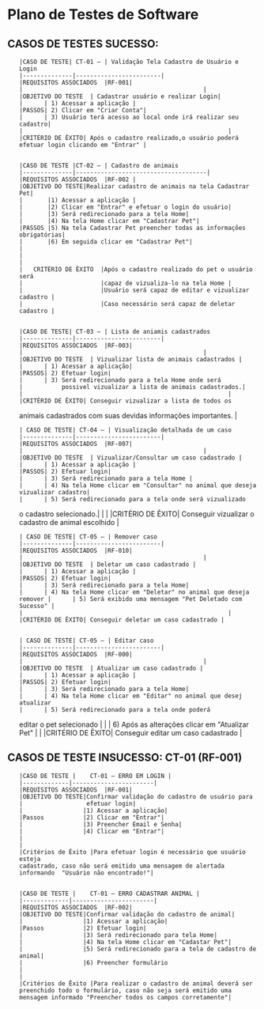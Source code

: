 # Plano de Testes de Software

## CASOS DE TESTES SUCESSO: 
<ol>

    |CASO DE TESTE| CT-01 – | Validação Tela Cadastro de Usuário e Login
    |--------------|------------------------|
    |REQUISITOS ASSOCIADOS	|RF-001|
    |                                                   |
    |OBJETIVO DO TESTE	| Cadastrar usuário e realizar Login|
    |      | 1) Acessar a aplicação | 
    |PASSOS| 2) Clicar em "Criar Conta"|
    |      | 3) Usuário terá acesso ao local onde irá realizar seu cadastro|
    |                                                          |
    |CRITÉRIO DE ÊXITO| Após o cadastro realizado,o usuário poderá efetuar login clicando em "Entrar" |

 
    |CASO DE TESTE |CT-02 – | Cadastro de animais
    |--------------|-------------------------------------|
    |REQUISITOS ASSOCIADOS	|RF-002 | 
    |OBJETIVO DO TESTE|Realizar cadastro de animais na tela Cadastrar Pet|
    |      	|1) Acessar a aplicação	|
    |       |2)	Clicar em "Entrar" e efetuar o login do usuário|
    |       |3)	Será redirecionado para a tela Home|
    |       |4)	Na tela Home clicar em "Cadastrar Pet"|
    |PASSOS |5)	Na tela Cadastrar Pet preencher todas as informações obrigatórias|
    |       |6)	Em seguida clicar em "Cadastrar Pet"|
    |       
    |       
    |       
    |   CRITÉRIO DE ÊXITO  |Após o cadastro realizado do pet o usuário será 
    |                      |capaz de vizualiza-lo na tela Home |
    |	                   |Usuário será capaz de editar e vizualizar cadastro |
    |                 	   |Caso necessário será capaz de deletar cadastro |
 
 
    |CASO DE TESTE| CT-03 – | Lista de aniamis cadastrados
    |--------------|------------------------|
    |REQUISITOS ASSOCIADOS	|RF-003|
    |                                                   |
    |OBJETIVO DO TESTE	| Vizualizar lista de animais cadastrados |
    |      | 1) Acessar a aplicação| 
    |PASSOS| 2) Efetuar login| 
    |      | 3) Será redirecionado para a tela Home onde será 
    |           possivel vizualizar a lista de animais cadastrados.| 
    |                                                          |
    |CRITÉRIO DE ÊXITO| Conseguir vizualizar a lista de todos os 
animais cadastrados com suas devidas informações importantes. |
 

    | CASO DE TESTE| CT-04 – | Visualização detalhada de um caso
    |--------------|------------------------|
    |REQUISITOS ASSOCIADOS	|RF-007|
    |                                                   |
    |OBJETIVO DO TESTE	| Vizualizar/Consultar um caso cadastrado |
    |      | 1) Acessar a aplicação |
    |PASSOS| 2) Efetuar login|
    |      | 3) Será redirecionado para a tela Home |
    |      | 4) Na tela Home clicar em "Consultar" no animal que deseja vizualizar cadastro|
    |      | 5) Será redirecionado para a tela onde será vizualizado 
o cadastro selecionado.|
    |                                                          |
    |CRITÉRIO DE ÊXITO| Conseguir vizualizar o cadastro de animal escolhido |
 
    | CASO DE TESTE| CT-05 – | Remover caso
    |--------------|------------------------|
    |REQUISITOS ASSOCIADOS	|RF-010|
    |                                                   |
    |OBJETIVO DO TESTE	| Deletar um caso cadastrado |
    |      | 1) Acessar a aplicação |
    |PASSOS| 2) Efetuar login|
    |      | 3) Será redirecionado para a tela Home|
    |      | 4) Na tela Home clicar em "Deletar" no animal que deseja remover |      | 5) Será exibido uma mensagem "Pet Deletado com Sucesso" |
    |                                                          |
    |CRITÉRIO DE ÊXITO| Conseguir deletar um caso cadastrado |


    | CASO DE TESTE| CT-05 – | Editar caso
    |--------------|------------------------|
    |REQUISITOS ASSOCIADOS	|RF-000|
    |                                                   |
    |OBJETIVO DO TESTE	| Atualizar um caso cadastrado |
    |      | 1) Acessar a aplicação |
    |PASSOS| 2) Efetuar login|
    |      | 3) Será redirecionado para a tela Home|
    |      | 4) Na tela Home clicar em "Editar" no animal que desej atualizar 
    |      | 5) Será redirecionado para a tela onde poderá 
editar o pet selecionado  |
    |      | 6) Após as alterações clicar em "Atualizar Pet"
    |                                                          |
    |CRITÉRIO DE ÊXITO| Conseguir editar um caso cadastrado |


 
 </ol>

 
## CASOS DE TESTE INSUCESSO: CT-01 (RF-001)
<ol>
 
    |CASO DE TESTE |	CT-01 – ERRO EM LOGIN | 
    |-------------|-----------------------|
    |REQUISITOS ASSOCIADOS	|RF-001|
    |OBJETIVO DO TESTE|Confirmar validação do cadastro de usuário para 
    |                  efetuar login|
    |                 |1) Acessar a aplicação|
    |Passos           |2) Clicar em "Entrar"|
    |                 |3) Preencher Email e Senha|
    |                 |4) Clicar em "Entrar"|
    |                  	                                                |
    |Critérios de Êxito	|Para efetuar login é necessário que usuário esteja 
    cadastrado, caso não será emitido uma mensagem de alertada informando  "Usuário não encontrado!"|


    |CASO DE TESTE |	CT-01 – ERRO CADASTRAR ANIMAL | 
    |-------------|-----------------------|
    |REQUISITOS ASSOCIADOS	|RF-002|
    |OBJETIVO DO TESTE|Confirmar validação do cadastro de animal|
    |                 |1) Acessar a aplicação|
    |Passos           |2) Efetuar login|
    |                 |3) Será redirecionado para tela Home|
    |                 |4) Na tela Home clicar em "Cadastar Pet"|
    |                 |5) Será redirecionado para a tela de cadastro de      animal|
    |                 |6) Preencher formulário
    |                  	                                                |
    |Critérios de Êxito	|Para realizar o cadastro de animal deverá ser preenchido todo o formulário, caso não seja será emitido uma mensagem informado "Preencher todos os campos corretamente"|
 





  </ol>
 </ol>